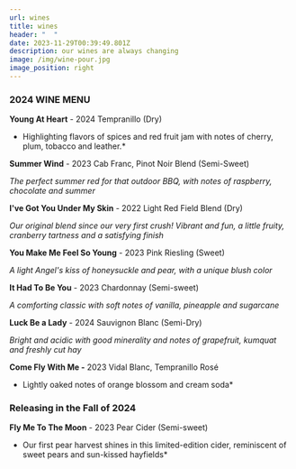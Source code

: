 ```yaml
---
url: wines
title: wines
header: "  "
date: 2023-11-29T00:39:49.801Z
description: our wines are always changing
image: /img/wine-pour.jpg
image_position: right
---
```

### **2024 WINE MENU**

**Young At Heart** - 2024 Tempranillo (Dry) 

 *   Highlighting flavors of spices and red fruit jam with notes of cherry, plum, tobacco and leather.*

**Summer Wind** - 2023 Cab Franc, Pinot Noir Blend (Semi-Sweet)

   *The perfect summer red for that outdoor BBQ, with notes of raspberry, chocolate and summer*

**I've Got You Under My Skin** - 2022 Light Red Field Blend (Dry)

   *Our original blend since our very first crush! Vibrant and fun, a little fruity, cranberry tartness and a   satisfying finish*

**You Make Me Feel So Young** - 2023 Pink Riesling (Sweet)

   *A light Angel's kiss of honeysuckle and pear, with a unique blush color*

**It Had To Be You** - 2023 Chardonnay (Semi-sweet)

   *A comforting classic with soft notes of vanilla, pineapple and sugarcane*

**Luck Be a Lady** - 2024 Sauvignon Blanc (Semi-Dry)

   *Bright and acidic with good minerality and notes of grapefruit, kumquat and freshly cut hay*

**Come Fly With Me -** 2023 Vidal Blanc, Tempranillo Rosé

 *  Lightly oaked notes of orange blossom and cream soda*

### Releasing in the Fall of 2024

**Fly Me To The Moon** - 2023 Pear Cider (Semi-sweet)

 *  Our first pear harvest shines in this limited-edition cider, reminiscent of sweet pears and sun-kissed hayfields*